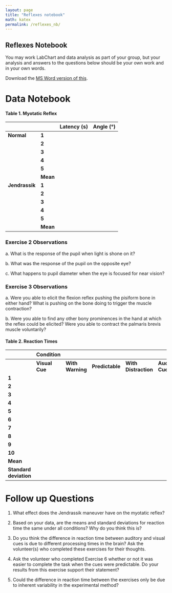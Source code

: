```yaml
---
layout: page
title: "Reflexes notebook"
math: katex
permalink: /reflexes_nb/
---
```

## Reflexes Notebook
You may work LabChart and data analysis as part of your group, but your analysis and answers to the questions below should be your own work and in your own words.

Download the [MS Word version of this](./Reflexes_notebook.docx).

#  Data Notebook

#### Table 1. Myotatic Reflex

|                |     | **Latency** (s) | **Angle** (°) |
|----------------|-----|-----------------|---------------|
| **Normal**     | **1** |                 |               |
|                | **2** |                 |               |
|                | **3** |                 |               |
|                | **4** |                 |               |
|                | **5** |                 |               |
|                | **Mean** |              |               |
| **Jendrassik** | **1** |                 |               |
|                | **2** |                 |               |
|                | **3** |                 |               |
|                | **4** |                 |               |
|                | **5** |                 |               |
|                | **Mean** |              |               |

### Exercise 2 Observations

a.  What is the response of the pupil when light is shone on it?

b.  What was the response of the pupil on the opposite eye?

c.  What happens to pupil diameter when the eye is focused for near vision?

### Exercise 3 Observations

a.  Were you able to elicit the flexion reflex pushing the pisiform bone in either hand? What is pushing on the bone doing to trigger the muscle contraction?

b.  Were you able to find any other bony prominences in the hand at which the reflex could be elicited? Were you able to contract the palmaris brevis muscle voluntarily?

#### Table 2. Reaction Times

|                | **Condition**       |                |                |                    |                |
|----------------|---------------------|----------------|----------------|--------------------|----------------|
|                | **Visual Cue**      | **With Warning** | **Predictable** | **With Distraction** | **Auditory Cue** |
| **1**          |                     |                |                |                    |                |
| **2**          |                     |                |                |                    |                |
| **3**          |                     |                |                |                    |                |
| **4**          |                     |                |                |                    |                |
| **5**          |                     |                |                |                    |                |
| **6**          |                     |                |                |                    |                |
| **7**          |                     |                |                |                    |                |
| **8**          |                     |                |                |                    |                |
| **9**          |                     |                |                |                    |                |
| **10**         |                     |                |                |                    |                |
| **Mean**       |                     |                |                |                    |                |
| **Standard deviation** |             |                |                |                    |                |

#  Follow up Questions

1.  What effect does the Jendrassik maneuver have on the myotatic reflex?

2.  Based on your data, are the means and standard deviations for reaction time the same under all conditions? Why do you think this is?

1.  Do you think the difference in reaction time between auditory and visual cues is due to different processing times in the brain? Ask the volunteer(s) who completed these exercises for their thoughts.

1.  Ask the volunteer who completed Exercise 6 whether or not it was easier to complete the task when the cues were predictable. Do your results from this exercise support their statement?

1.  Could the difference in reaction time between the exercises only be due to inherent variability in the experimental method?